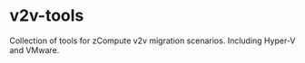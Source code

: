 # v2v-tools
Collection of tools for zCompute v2v migration scenarios. Including Hyper-V and VMware.

